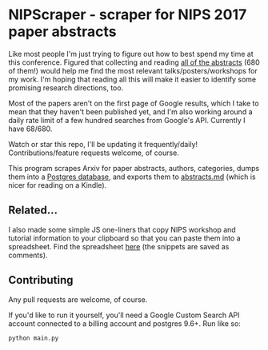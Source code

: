 # NIPScraper - scraper for NIPS 2017 paper abstracts

Like most people I'm just trying to figure out how to best spend my time at this conference. Figured that collecting and reading [all of the abstracts](https://nips.cc/Conferences/2017/AcceptedPapersInitial) (680 of them!) would help me find the most relevant talks/posters/workshops for my work. I'm hoping that reading all this will make it easier to identify some promising research directions, too.

Most of the papers aren't on the first page of Google results, which I take to mean that they haven't been published yet, and I'm also working around a daily rate limit of a few hundred searches from Google's API. Currently I have 68/680.

Watch or star this repo, I'll be updating it frequently/daily! Contributions/feature requests welcome, of course.

This program scrapes Arxiv for paper abstracts, authors, categories, dumps them into a [Postgres database](https://github.com/JasonBenn/nips-scraper/blob/master/dump.sql), and exports them to [abstracts.md](https://github.com/JasonBenn/nips-scraper/blob/master/abstracts.md) (which is nicer for reading on a Kindle).


## Related...

I also made some simple JS one-liners that copy NIPS workshop and tutorial information to your clipboard so that you can paste them into a spreadsheet. Find the spreadsheet [here](https://docs.google.com/spreadsheets/d/1gQpSSjoypqtTSPaJdLvT8UsGEgjJXZSZc0KkLlSDLFk/edit?usp=sharing) (the snippets are saved as comments).


## Contributing

Any pull requests are welcome, of course.

If you'd like to run it yourself, you'll need a Google Custom Search API account connected to a billing account and postgres 9.6+. Run like so:
```
python main.py
```
